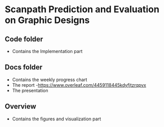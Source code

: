 # Scanpath Prediction and Evaluation on Graphic Designs

## Code folder
 - Contains the Implementation part

## Docs folder 
 - Contains the weekly progress chart
 - The report 
  -https://www.overleaf.com/4459118445kdyfjtzrqpvx
 - The presentation

## Overview 
 - Contains the figures and visualization part


